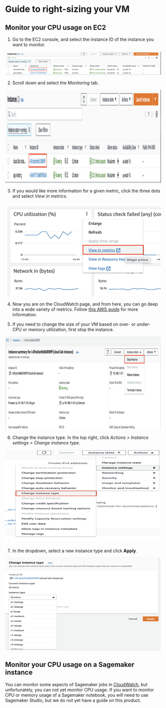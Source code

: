 # Guide to right-sizing your VM

## Monitor your CPU usage on EC2

1. Go to the EC2 console, and select the instance ID of the instance you want to monitor. 

<img src="/docs/images/1_EC2_homepage.png" width="550" height="75">

2. Scroll down and select the *Monitoring* tab.

<img src="/docs/images/1_EC2_homepage.png" width="550" height="300">

3. If you would like more information for a given metric, click the three dots and select *View in metrics*.

<img src="/docs/images/3_view_metrics.png" width="550" height="300">

4. Now you are on the CloudWatch page, and from here, you can go deep into a wide variety of metrics. Follow [this AWS guide](https://docs.aws.amazon.com/AmazonCloudWatch/latest/monitoring/GettingStarted.html) for more information.

5. If you need to change the size of your VM based on over- or under- CPU or memory utilization, first stop the instance.

<img src="/docs/images/4_stop_instance.png" width="550" height="300">

6. Change the instance type. In the top right, click *Actions > Instance settings > Change instance type.* 

<img src="/docs/images/5_edit_instance.png" width="550" height="300">

7. In the dropdown, select a new instance type and click **Apply**.

<img src="/docs/images/6_change_instance_type.png" width="550" height="300">

## Monitor your CPU usage on a Sagemaker instance

You can monitor some aspects of Sagemaker jobs in [CloudWatch](https://docs.aws.amazon.com/sagemaker/latest/dg/monitoring-cloudwatch.html#cloudwatch-metrics-jobs), but unfortunately, you can not yet monitor CPU usage. If you want to monitor CPU or memory usage of a Sagemaker notebook, you will need to use Sagemaker Studio, but we do not yet have a guide on this product.
